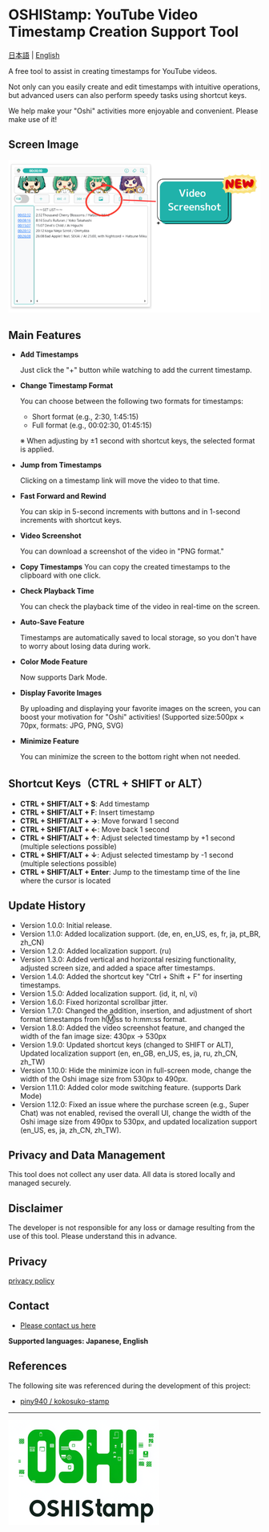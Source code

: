 # OSHIStamp: YouTube Video Timestamp Creation Support Tool

[日本語](README.md) | [English](README-EN.md)

A free tool to assist in creating timestamps for YouTube videos.

Not only can you easily create and edit timestamps with intuitive operations, but advanced users can also perform speedy tasks using shortcut keys.

We help make your "Oshi" activities more enjoyable and convenient. Please make use of it!

## Screen Image

![alt text](./images/image-screen-en.png)

## Main Features

- **Add Timestamps**

  Just click the "+" button while watching to add the current timestamp.

- **Change Timestamp Format**

  You can choose between the following two formats for timestamps:

  - Short format (e.g., 2:30, 1:45:15)
  - Full format (e.g., 00:02:30, 01:45:15)

  ※ When adjusting by ±1 second with shortcut keys, the selected format is applied.

- **Jump from Timestamps**

  Clicking on a timestamp link will move the video to that time.

- **Fast Forward and Rewind**

  You can skip in 5-second increments with buttons and in 1-second increments with shortcut keys.

- **Video Screenshot**

  You can download a screenshot of the video in "PNG format."

- **Copy Timestamps**
  You can copy the created timestamps to the clipboard with one click.

- **Check Playback Time**

  You can check the playback time of the video in real-time on the screen.

- **Auto-Save Feature**

  Timestamps are automatically saved to local storage, so you don't have to worry about losing data during work.

- **Color Mode Feature**

  Now supports Dark Mode.

- **Display Favorite Images**

  By uploading and displaying your favorite images on the screen, you can boost your motivation for "Oshi" activities!
  (Supported size:500px × 70px, formats: JPG, PNG, SVG)

- **Minimize Feature**

  You can minimize the screen to the bottom right when not needed.

## Shortcut Keys（CTRL + SHIFT or ALT）

- **CTRL + SHIFT/ALT + S**: Add timestamp
- **CTRL + SHIFT/ALT + F**: Insert timestamp
- **CTRL + SHIFT/ALT + →**: Move forward 1 second
- **CTRL + SHIFT/ALT + ←**: Move back 1 second
- **CTRL + SHIFT/ALT + ↑**: Adjust selected timestamp by +1 second (multiple selections possible)
- **CTRL + SHIFT/ALT + ↓**: Adjust selected timestamp by -1 second (multiple selections possible)
- **CTRL + SHIFT/ALT + Enter**: Jump to the timestamp time of the line where the cursor is located

## Update History

- Version 1.0.0: Initial release.
- Version 1.1.0: Added localization support. (de, en, en_US, es, fr, ja, pt_BR, zh_CN)
- Version 1.2.0: Added localization support. (ru)
- Version 1.3.0: Added vertical and horizontal resizing functionality, adjusted screen size, and added a space after timestamps.
- Version 1.4.0: Added the shortcut key "Ctrl + Shift + F" for inserting timestamps.
- Version 1.5.0: Added localization support. (id, it, nl, vi)
- Version 1.6.0: Fixed horizontal scrollbar jitter.
- Version 1.7.0: Changed the addition, insertion, and adjustment of short format timestamps from h:m:ss to h:mm:ss format.
- Version 1.8.0: Added the video screenshot feature, and changed the width of the fan image size: 430px → 530px
- Version 1.9.0: Updated shortcut keys (changed to SHIFT or ALT), Updated localization support (en, en_GB, en_US, es, ja, ru, zh_CN, zh_TW)
- Version 1.10.0: Hide the minimize icon in full-screen mode, change the width of the Oshi image size from 530px to 490px.
- Version 1.11.0: Added color mode switching feature. (supports Dark Mode)
- Version 1.12.0: Fixed an issue where the purchase screen (e.g., Super Chat) was not enabled, revised the overall UI, change the width of the Oshi image size from 490px to 530px, and updated localization support (en_US, es, ja, zh_CN, zh_TW).

## Privacy and Data Management

This tool does not collect any user data. All data is stored locally and managed securely.

## Disclaimer

The developer is not responsible for any loss or damage resulting from the use of this tool. Please understand this in advance.

## Privacy

[privacy policy](https://takanori-azegami-jp.github.io/OSHIStamp-docs/README-EN)

## Contact

- [Please contact us here](https://github.com/takanori-azegami-jp/OSHIStamp-docs/issues)

**Supported languages: Japanese, English**

## References

The following site was referenced during the development of this project:

- [piny940 / kokosuko-stamp](https://github.com/piny940/kokosuko-stamp)

---

![alt text](./images/image-logo.png)
